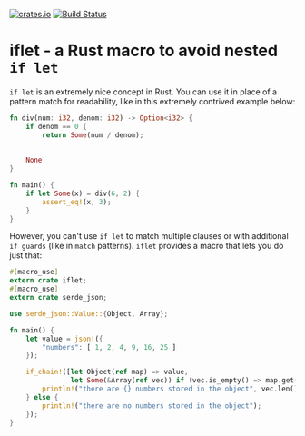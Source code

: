 [![crates.io](https://img.shields.io/crates/v/iflet.svg)](https://crates.io/crates/iflet) [![Build Status](https://travis-ci.org/saghm/iflet.svg)](https://travis-ci.org/saghm/iflet)

# iflet - a Rust macro to avoid nested `if let`

`if let` is an extremely nice concept in Rust. You can use it in place of a pattern match for readability, like in this extremely contrived example below:

```rust
fn div(num: i32, denom: i32) -> Option<i32> {
    if denom == 0 {
        return Some(num / denom);
    
    
    None
}

fn main() {
    if let Some(x) = div(6, 2) {
        assert_eq!(x, 3);
    }
}
```

However, you can't use `if let` to match multiple clauses or with additional `if guards` (like in `match` patterns). `iflet` provides a macro that lets you do just that:

```rust
#[macro_use]
extern crate iflet;
#[macro_use]
extern crate serde_json;

use serde_json::Value::{Object, Array};

fn main() {
    let value = json!({
        "numbers": [ 1, 2, 4, 9, 16, 25 ]
    });

    if_chain!([let Object(ref map) => value,
               let Some(&Array(ref vec)) if !vec.is_empty() => map.get("numbers")] {
        println!("there are {} numbers stored in the object", vec.len());
    } else {
        println!("there are no numbers stored in the object");
    });
}
```

